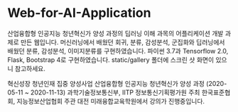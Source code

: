 # Web-for-AI-Application
산업융합형 인공지능 청년혁신가 양성 과정의 딥러닝 이해 과목의 어플리케이션 개발 과제로 만든 웹입니다.
머신러닝에서 배웠던 회귀, 분류, 감성분석, 군집화와
딥러닝에서 배웠던 분류, 감성분석, 이미지분류를 구현하였습니다.
파이썬 3.7과 Tensorflow 2.0, Flask, Bootstrap 4로 구현하였습니다.
static/gallery 폴더에 스크린 샷 화면이 있으니 참고하세요.

혁신성장 청년인재 집중 양성사업
산업융합형 인공지능 청년혁신가 양성 과정 (2020-05-11 ~ 2020-11-13)
과학기술정보통신부, IITP 정보통신기획평가원 주최
한국표준협회, 지능정보산업협회 주관
대전 미래융합교육학원에서 강의가 진행중입니다.
